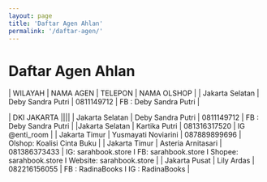 ```yaml
---
layout: page
title: 'Daftar Agen Ahlan'
permalink: '/daftar-agen/'
---
```


# Daftar Agen Ahlan
| WILAYAH |	NAMA AGEN |	TELEPON |	NAMA OLSHOP |
| Jakarta Selatan	| Deby Sandra Putri | 0811149712	| FB : Deby Sandra Putri |



| DKI JAKARTA ||||
| Jakarta Selatan	| Deby Sandra Putri | 0811149712	| FB : Deby Sandra Putri |
|Jakarta Selatan | Kartika Putri | 081316317520 |	IG @enti_room |
| Jakarta Timur	| Yusmayati Noviarini	| 087889899696	| Olshop: Koalisi Cinta Buku |
| Jakarta Timur |	Asteria Arnitasari	| 081386373433	| IG: sarahbook.store I FB: sarahbook.store I Shopee: sarahbook.store I Website: sarahbook.store |
| Jakarta Pusat |	Lily Ardas |	082216156055 |	FB : RadinaBooks I IG : RadinaBooks |
